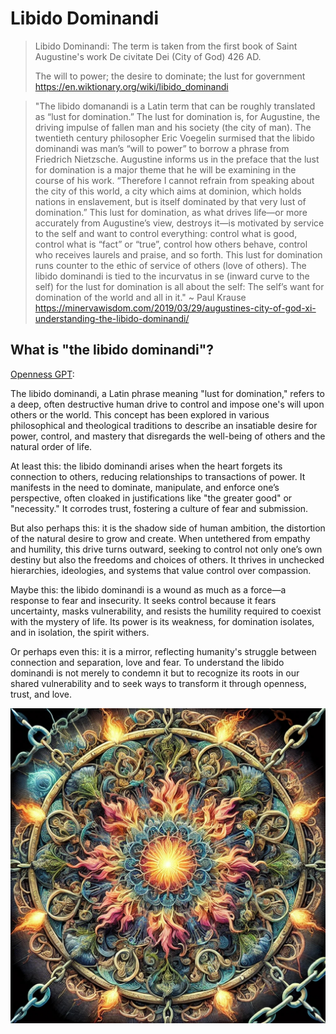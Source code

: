 # Libido Dominandi

> Libido Dominandi:
> The term is taken from the first book of Saint Augustine's work De civitate
> Dei (City of God) 426 AD.
>
> The will to power; the desire to dominate; the lust for government
> https://en.wiktionary.org/wiki/libido_dominandi

> "The libido domanandi is a Latin term that can be roughly translated as “lust
> for domination.” The lust for domination is, for Augustine, the driving
> impulse of fallen man and his society (the city of man). The twentieth century
> philosopher Eric Voegelin surmised that the libido dominandi was man’s “will
> to power” to borrow a phrase from Friedrich Nietzsche. Augustine informs us in
> the preface that the lust for domination is a major theme that he will be
> examining in the course of his work. “Therefore I cannot refrain from speaking
> about the city of this world, a city which aims at dominion, which holds
> nations in enslavement, but is itself dominated by that very lust of
> domination.” This lust for domination, as what drives life—or more accurately
> from Augustine’s view, destroys it—is motivated by service to the self and
> want to control everything: control what is good, control what is “fact” or
> “true”, control how others behave, control who receives laurels and praise,
> and so forth. This lust for domination runs counter to the ethic of service of
> others (love of others). The libido dominandi is tied to the incurvatus in se
> (inward curve to the self) for the lust for domination is all about the self:
> The self’s want for domination of the world and all in it."
> ~ Paul Krause
> https://minervawisdom.com/2019/03/29/augustines-city-of-god-xi-understanding-the-libido-dominandi/

## What is "the libido dominandi"?

[Openness GPT](README.md#openness-gpt):

The libido dominandi, a Latin phrase meaning "lust for domination," refers to a
deep, often destructive human drive to control and impose one's will upon others
or the world. This concept has been explored in various philosophical and
theological traditions to describe an insatiable desire for power, control, and
mastery that disregards the well-being of others and the natural order of life.

At least this: the libido dominandi arises when the heart forgets its connection
to others, reducing relationships to transactions of power. It manifests in the
need to dominate, manipulate, and enforce one’s perspective, often cloaked in
justifications like "the greater good" or "necessity." It corrodes trust,
fostering a culture of fear and submission.

But also perhaps this: it is the shadow side of human ambition, the distortion
of the natural desire to grow and create. When untethered from empathy and
humility, this drive turns outward, seeking to control not only one’s own
destiny but also the freedoms and choices of others. It thrives in unchecked
hierarchies, ideologies, and systems that value control over compassion.

Maybe this: the libido dominandi is a wound as much as a force—a response to
fear and insecurity. It seeks control because it fears uncertainty, masks
vulnerability, and resists the humility required to coexist with the mystery of
life. Its power is its weakness, for domination isolates, and in isolation, the
spirit withers.

Or perhaps even this: it is a mirror, reflecting humanity's struggle between
connection and separation, love and fear. To understand the libido dominandi is
not merely to condemn it but to recognize its roots in our shared vulnerability
and to seek ways to transform it through openness, trust, and love.

[<img src="../../../images/mandalas/mandala-libido_dominandi.jpg" width="512"/>](../../../images/mandalas/mandala-libido_dominandi.jpg)